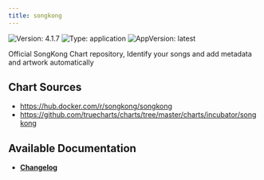 ```yaml
---
title: songkong
---
```


![Version: 4.1.7](https://img.shields.io/badge/Version-4.1.7-informational?style=flat-square) ![Type: application](https://img.shields.io/badge/Type-application-informational?style=flat-square) ![AppVersion: latest](https://img.shields.io/badge/AppVersion-latest-informational?style=flat-square)

Official SongKong Chart repository, Identify your songs and add metadata and artwork automatically

## Chart Sources

- https://hub.docker.com/r/songkong/songkong
- https://github.com/truecharts/charts/tree/master/charts/incubator/songkong

## Available Documentation

- [**Changelog**](./CHANGELOG.md)
